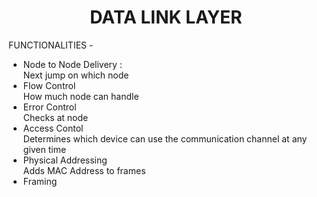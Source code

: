 # <center> DATA LINK LAYER

FUNCTIONALITIES -
- Node to Node Delivery :   
Next jump on which node
- Flow Control  
How much node can handle  
- Error Control  
Checks at node
- Access Contol  
Determines which device can use the communication channel at any given time
- Physical Addressing  
Adds MAC Address to frames
- Framing
